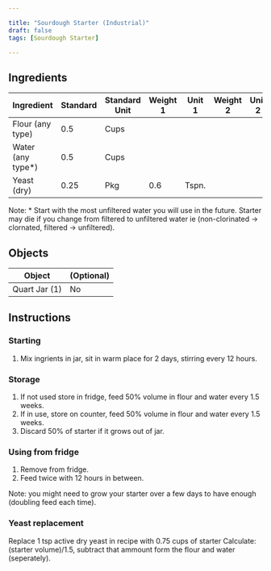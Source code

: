 ```yaml
---

title: "Sourdough Starter (Industrial)"
draft: false
tags: [Sourdough Starter]

---
```


## Ingredients

|      Ingredient         | Standard | Standard Unit | Weight 1 | Unit 1 | Weight 2 | Unit 2 |
|      ----------         | -------- | ------------- | -------- | ------ | -------- | ------ |
| Flour (any type)        | 0.5      | Cups          |          |        |          |        |
| Water (any type\*)      | 0.5      | Cups          |          |        |          |        |
| Yeast (dry)             | 0.25     | Pkg           | 0.6      | Tspn.  |          |        |

Note: \* Start with the most unfiltered water you will use in the future. Starter may die if you change from filtered to unfiltered water ie (non-clorinated -> clornated, filtered -> unfiltered).

## Objects

|        Object        | (Optional) |
|        ------        | ---------- |
| Quart Jar (1)        | No         |

## Instructions

### Starting
1. Mix ingrients in jar, sit in warm place for 2 days, stirring every 12 hours.

### Storage
1. If not used store in fridge, feed 50% volume in flour and water every 1.5 weeks.
2. If in use, store on counter, feed 50% volume in flour and water every 1.5 weeks.
3. Discard 50% of starter if it grows out of jar.

### Using from fridge
1. Remove from fridge.
2. Feed twice with 12 hours in between.

Note: you might need to grow your starter over a few days to have enough (doubling feed each time).

### Yeast replacement
Replace 1 tsp active dry yeast in recipe with 0.75 cups of starter
Calculate: (starter volume)/1.5, subtract that ammount form the flour and water (seperately).

